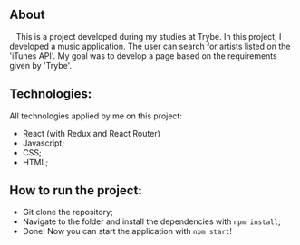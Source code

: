 ## About
&nbsp;&nbsp; This is a project developed during my studies at Trybe. In this project, I developed a music application. The user can search for artists listed on the 'iTunes API'. My goal was to develop a page based on the requirements given by 'Trybe'.



## Technologies:
All technologies applied by me on this project:
- React (with Redux and React Router)
- Javascript;
- CSS;
- HTML;

## How to run the project:
- Git clone the repository;
- Navigate to the folder and install the dependencies with `npm install`;
- Done! Now you can start the application with `npm start`!

